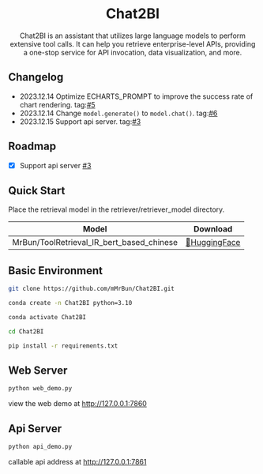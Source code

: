 <div align="center">
<h1>Chat2BI</h1>
Chat2BI is an assistant that utilizes large language models to perform extensive tool calls. It can help you retrieve enterprise-level APIs, providing a one-stop service for API invocation, data visualization, and more.

</div>



## Changelog

- 2023.12.14 Optimize ECHARTS_PROMPT to improve the success rate of chart rendering. tag:[#5](https://github.com/mMrBun/Chat2BI/issues/5)
- 2023.12.14 Change `model.generate()` to `model.chat()`. tag:[#6](https://github.com/mMrBun/Chat2BI/issues/6)
- 2023.12.15 Support api server. tag:[#3](https://github.com/mMrBun/Chat2BI/issues/3)

## Roadmap
- [x] Support api server [#3](https://github.com/mMrBun/Chat2BI/issues/3)


## Quick Start

Place the retrieval model in the retriever/retriever_model directory.

|      Model       |                                                              Download                                                              |
|:----------------:|:----------------------------------------------------------------------------------------------------------------------------------:|
|   MrBun/ToolRetrieval_IR_bert_based_chinese    |                          [🤗HuggingFace](https://huggingface.co/MrBun/ToolRetrieval_IR_bert_based_chinese)                           |


## Basic Environment
```bash
git clone https://github.com/mMrBun/Chat2BI.git

conda create -n Chat2BI python=3.10

conda activate Chat2BI

cd Chat2BI

pip install -r requirements.txt
```

## Web Server

```bash
python web_demo.py
```
view the web demo at http://127.0.0.1:7860

## Api Server
```bash
python api_demo.py
```
callable api address at http://127.0.0.1:7861